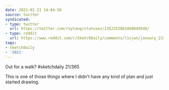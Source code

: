 ```yaml
---
date: 2021-01-21 14:04:56
source: twitter
syndicated:
- type: twitter
  url: https://twitter.com/roytang/statuses/1352255863466049540/
- type: reddit
  url: https://www.reddit.com/r/SketchDaily/comments/l1vjwn/january_21st_street_fashion/gk28ldd/
tags:
- sketchdaily
- '2021'
---
```


Out for a walk? #sketchdaily 21/365

This is one of those things where I didn't have any kind of plan and just started drawing.